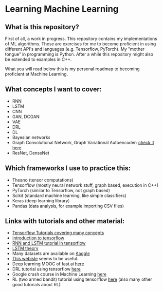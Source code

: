 # Learning Machine Learning

## What is this repository?
First of all, a work in progress. This repository contains my implementations of ML algorithms. These are exercises for me to become proficient in using different API's and languages (e.g. Tensorflow, PyTorch). My "mother tongue" in programming is Python. After a while this repository might also be extended to examples in C++.

What you will read below this is my personal roadmap to becoming proficient at Machine Learning.

## What concepts I want to cover:
* RNN
* LSTM
* CNN
* GAN, DCGAN
* VAE
* DRL
* DL
* Bayesian networks
* Graph Convolutional Network, Graph Variational Autoencoder: [check it here](https://arxiv.org/search/cs?searchtype=author&query=Kipf%2C+T+N)
* ResNet, DenseNet

## Which frameworks I use to practice this:
* Theano (tensor computations)
* Tensorflow (mostly neural network stuff, graph based, execution in C++)
* PyTorch (similar to Tensorflow, not graph based)
* Scikit (standard machine learning, like simple classifiers)
* Keras (deep learning library)
* Pandas (data analysis, for example importing CSV files)

## Links with tutorials and other material:
* [Tensorflow Tutorials covering many concepts](https://www.tensorflow.org/tutorials)
* [Introduction to tensorflow](https://www.guru99.com/tensorflow-tutorial.html)
* [RNN and LSTM tutorial in tensorflow](https://adventuresinmachinelearning.com/recurrent-neural-networks-lstm-tutorial-tensorflow/)
* [LSTM theory](http://colah.github.io/posts/2015-08-Understanding-LSTMs/)
* Many datasets are available on [Kaggle](https://www.kaggle.com/datasets)
* [This webiste](https://machinelearningmastery.com/) seems to be useful.
* Deep learning MOOC of fast.ai [here](https://course.fast.ai/)
* DRL tutorial using tensorflow [here](https://simoninithomas.github.io/Deep_reinforcement_learning_Course/)
* Google crash course in Machine Learning [here](https://developers.google.com/machine-learning/crash-course/)
* RL (two armed bandit) tutorial using tensorflow [here](https://medium.com/@awjuliani/super-simple-reinforcement-learning-tutorial-part-1-fd544fab149) (also many other good tutorials about RL)
